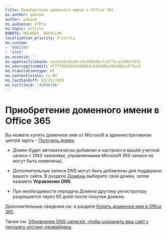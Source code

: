```yaml
---
title: Приобретение доменного имени в Office 365
ms.author: pebaum
author: pebaum
ms.audience: ITPro
ms.topic: article
ROBOTS: NOINDEX, NOFOLLOW
localization_priority: Priority
ms.custom:
- "9002245"
- "4349"
ms.assetid: ''
ms.openlocfilehash: eee63e9c61d5cc9cd68b90c7c8771ca439b27d7e
ms.sourcegitcommit: 4f7ff981bbb3a98663cd164d0a10bb082cdf7ec9
ms.translationtype: HT
ms.contentlocale: ru-RU
ms.lasthandoff: 03/25/2020
ms.locfileid: "42946706"
---
```

# <a name="buy-a-domain-name-in-office-365"></a>Приобретение доменного имени в Office 365

Вы можете купить доменное имя от Microsoft в административном центре здесь - [Получить домен](https://admin.microsoft.com/Domains/Buy).

- Домен будет автоматически добавлен и настроен в вашей учетной записи с DNS-записями, управляемыми Microsoft (NS-записи не могут быть изменены).

- Дополнительные записи DNS могут быть добавлены для поддержки вашего сайта.  В разделе [Домены](https://admin.microsoft.com/AdminPortal/Home#/Domains) выберите свой домен, затем нажмите **Управление DNS**.

- При необходимости передача Домена другому регистратору разрешается через 60 дней после покупки домена.

Дополнительные сведения см. в разделе [Купить доменное имя в Office 365](https://docs.microsoft.com/microsoft-365/admin/get-help-with-domains/buy-a-domain-name?view=o365-worldwide).

Также см. [Обновление DNS-записей, чтобы сохранить ваш сайт у текущего хостинг-провайдера](https://docs.microsoft.com/alchemyinsights/update-dns-records-to-keep-your-website-with-your-current-hosting-provider-0).
